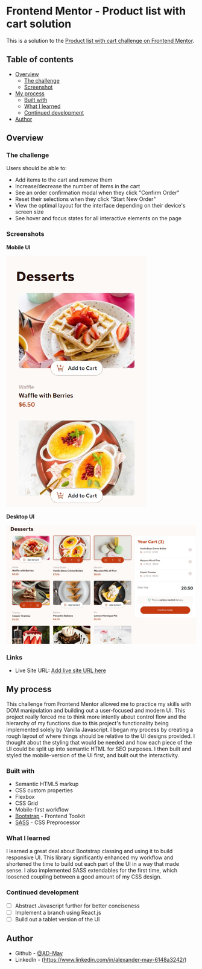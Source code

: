 # Frontend Mentor - Product list with cart solution

This is a solution to the [Product list with cart challenge on Frontend Mentor](https://www.frontendmentor.io/challenges/product-list-with-cart-5MmqLVAp_d).

## Table of contents

- [Overview](#overview)
  - [The challenge](#the-challenge)
  - [Screenshot](#screenshot)
- [My process](#my-process)
  - [Built with](#built-with)
  - [What I learned](#what-i-learned)
  - [Continued development](#continued-development)
- [Author](#author)

## Overview

### The challenge

Users should be able to:

- Add items to the cart and remove them
- Increase/decrease the number of items in the cart
- See an order confirmation modal when they click "Confirm Order"
- Reset their selections when they click "Start New Order"
- View the optimal layout for the interface depending on their device's screen size
- See hover and focus states for all interactive elements on the page

### Screenshots

**Mobile UI**

![Mobile Screenshot](./mobile-screenshot.jpg)



**Desktop UI**

![Desktop](./desktop-screenshot.jpg)



### Links

- Live Site URL: [Add live site URL here](https://your-live-site-url.com)

## My process

This challenge from Frontend Mentor allowed me to practice my skills with DOM manipulation and building out a user-focused and modern UI. This project really forced me to think more intently about control flow and the hierarchy of my functions due to this project's functionality being implemented solely by Vanilla Javascript. I began my process by creating a rough layout of where things should be relative to the UI designs provided. I thought about the styling that would be needed and how each piece of the UI could be split up into semantic HTML for SEO purposes. I then built and styled the mobile-version of the UI first, and built out the interactivity.

### Built with

- Semantic HTML5 markup
- CSS custom properties
- Flexbox
- CSS Grid
- Mobile-first workflow
- [Bootstrap](https://getbootstrap.com/) - Frontend Toolkit
- [SASS](https://sass-lang.com/) - CSS Preprocessor


### What I learned

I learned a great deal about Bootstrap classing and using it to build responsive UI. This library significantly enhanced my workflow and shortened the time to build out each part of the UI in a way that made sense. I also implemented SASS extendables for the first time, which loosened coupling between a good amount of my CSS design.

### Continued development

- [ ] Abstract Javascript further for better conciseness
- [ ] Implement a branch using React.js
- [ ] Build out a tablet version of the UI

## Author

- Github - [@AD-May](https://github.com/AD-May)
- LinkedIn - (https://www.linkedin.com/in/alexander-may-6148a3242/)
